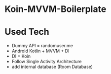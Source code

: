 # Koin-MVVM-Boilerplate
# Used Tech
* Dummy API = randomuser.me
* Android Kotlin + MVVM + DI
* DI = Koin
* Follow Single Activity Architecture
* add internal database (Room Database)

